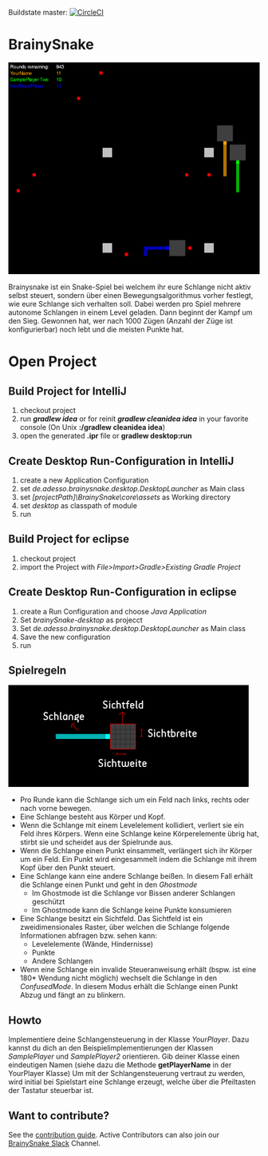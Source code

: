 Buildstate master: [![CircleCI](https://circleci.com/gh/adessoAG/BrainySnake.svg?style=svg)](https://circleci.com/gh/adessoAG/BrainySnake)

# BrainySnake
![brainySnakePic](/Dokumentation/brainySnake.png)

Brainysnake ist ein Snake-Spiel bei welchem ihr eure Schlange nicht aktiv selbst steuert, sondern über einen Bewegungsalgorithmus vorher festlegt, wie eure Schlange sich verhalten soll.
Dabei werden pro Spiel mehrere autonome Schlangen in einem Level geladen. Dann beginnt der Kampf um den Sieg. Gewonnen hat, wer nach 1000 Zügen (Anzahl der Züge ist konfigurierbar) noch lebt und die meisten Punkte hat.

# Open Project

## Build Project for IntelliJ
1. checkout project
1. run **_gradlew idea_** or for reinit **_gradlew cleanidea idea_** in your favorite console
(On Unix **:/gradlew cleanidea idea**)
1. open the generated **.ipr** file or **gradlew desktop:run**

## Create Desktop Run-Configuration in IntelliJ
1. create a new Application Configuration
1. set _de.adesso.brainysnake.desktop.DesktopLauncher_ as Main class
1. set _[projectPath]\BrainySnake\core\assets_ as Working directory
1. set _desktop_ as classpath of module
1. run

## Build Project for eclipse
1. checkout project
1. import the Project with _File>Import>Gradle>Existing Gradle Project_

## Create Desktop Run-Configuration in eclipse
1. create a Run Configuration and choose _Java Application_
1. Set _brainySnake-desktop_ as projecct
1. Set _de.adesso.brainysnake.desktop.DesktopLauncher_ as Main class
1. Save the new configuration
1. run

## Spielregeln

![explainSnakePic](/Dokumentation/explainSnake.jpg)

* Pro Runde kann die Schlange sich um ein Feld nach links, rechts oder nach vorne bewegen.
* Eine Schlange besteht aus Körper und Kopf.
* Wenn die Schlange mit einem Levelelement kollidiert, verliert sie ein Feld ihres Körpers. Wenn eine Schlange keine Körperelemente übrig hat, stirbt sie und  scheidet aus der Spielrunde aus.
* Wenn die Schlange einen Punkt einsammelt, verlängert sich ihr Körper um ein Feld. Ein Punkt wird eingesammelt indem die Schlange mit ihrem Kopf über den Punkt steuert.
* Eine Schlange kann eine andere Schlange beißen. In diesem Fall erhält die Schlange einen Punkt und geht in den _Ghostmode_
    * Im Ghostmode ist die Schlange vor Bissen anderer Schlangen geschützt
    * Im Ghostmode kann die Schlange keine Punkte konsumieren
* Eine Schlange besitzt ein Sichtfeld. Das Sichtfeld ist ein zweidimensionales Raster, über welchen die Schlange folgende Informationen abfragen bzw. sehen kann:
    * Levelelemente (Wände, Hindernisse)
    * Punkte
    * Andere Schlangen
* Wenn eine Schlange ein invalide Steueranweisung erhält (bspw. ist eine 180* Wendung nicht möglich) wechselt die Schlange in den _ConfusedMode_. In diesem Modus erhält die Schlange einen Punkt Abzug und fängt an zu blinkern.


## Howto
Implementiere deine Schlangensteuerung in der Klasse _YourPlayer_. Dazu kannst du dich an den Beispielimplementierungen der Klassen _SamplePlayer_ und _SamplePlayer2_ orientieren.
Gib deiner Klasse einen eindeutigen Namen (siehe dazu die Methode **getPlayerName** in der YourPlayer Klasse)
Um mit der Schlangensteuerung vertraut zu werden, wird initial bei Spielstart eine Schlange erzeugt, welche über die Pfeiltasten der Tastatur steuerbar ist.

## Want to contribute?
See the [contribution guide](https://github.com/adessoAG/BrainySnake/blob/master/CONTRIBUTING.md).
Active Contributors can also join our [BrainySnake Slack](https://brainysnake.slack.com) Channel.
